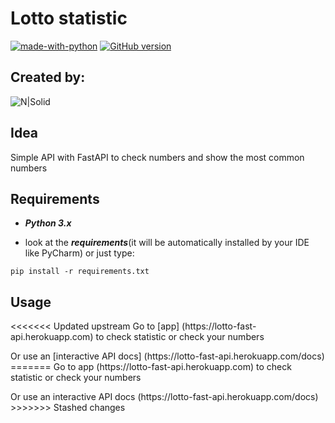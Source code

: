 # Lotto statistic

[![made-with-python](https://img.shields.io/badge/Made%20with-Python-1f425f.svg)](https://www.python.org/)
[![GitHub version](https://badge.fury.io/gh/MarLisiecki%2Fmarkdown_table_gen.svg)](https://badge.fury.io/gh/MarLisiecki%2Fmarkdown_table_gen)

##  Created by:

  ![N|Solid](https://i.imgur.com/zk7PUsqm.jpg)



## Idea
Simple API with FastAPI to check numbers and show the most common numbers

## Requirements
- ***Python 3.x***

- look at the ***requirements***(it will be automatically installed by your IDE like PyCharm) or just type:
```console
pip install -r requirements.txt
```

## Usage
<p align="left">
<<<<<<< Updated upstream
Go to [app] (https://lotto-fast-api.herokuapp.com) to check statistic or check your numbers
</p>
<p align="left">
Or use an [interactive API docs] (https://lotto-fast-api.herokuapp.com/docs)
=======
Go to app (https://lotto-fast-api.herokuapp.com) to check statistic or check your numbers
</p>
<p align="left">
Or use an interactive API docs (https://lotto-fast-api.herokuapp.com/docs)
>>>>>>> Stashed changes
</p>





